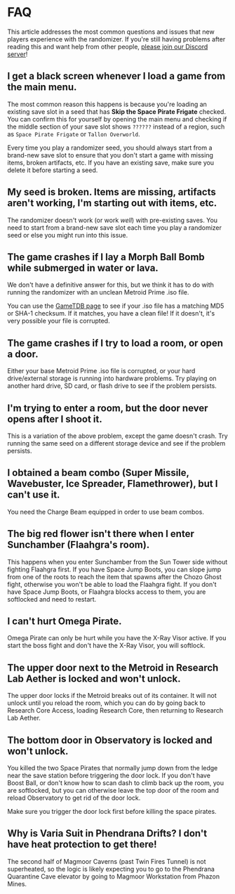 # FAQ

This article addresses the most common questions and issues that new players experience with the randomizer. If you're still having problems after reading this and want help from other people, [please join our Discord server](http://discord.gg/WWGcay6)!

## I get a black screen whenever I load a game from the main menu.

The most common reason this happens is because you're loading an existing save slot in a seed that has **Skip the Space Pirate Frigate** checked. You can confirm this for yourself by opening the main menu and checking if the middle section of your save slot shows `??????` instead of a region, such as `Space Pirate Frigate` or `Tallon Overworld`.

Every time you play a randomizer seed, you should always start from a brand-new save slot to ensure that you don't start a game with missing items, broken artifacts, etc. If you have an existing save, make sure you delete it before starting a seed.

## My seed is broken. Items are missing, artifacts aren't working, I'm starting out with items, etc.

The randomizer doesn't work (or work *well*) with pre-existing saves. You need to start from a brand-new save slot each time you play a randomizer seed or else you might run into this issue.

## The game crashes if I lay a Morph Ball Bomb while submerged in water or lava.

We don't have a definitive answer for this, but we think it has to do with running the randomizer with an unclean Metroid Prime .iso file.

You can use the [GameTDB page](https://www.gametdb.com/Wii/GM8E01) to see if your .iso file has a matching MD5 or SHA-1 checksum. If it matches, you have a clean file! If it doesn't, it's very possible your file is corrupted.

## The game crashes if I try to load a room, or open a door.

Either your base Metroid Prime .iso file is corrupted, or your hard drive/external storage is running into hardware problems. Try playing on another hard drive, SD card, or flash drive to see if the problem persists.

## I'm trying to enter a room, but the door never opens after I shoot it.

This is a variation of the above problem, except the game doesn't crash. Try running the same seed on a different storage device and see if the problem persists.

## I obtained a beam combo (Super Missile, Wavebuster, Ice Spreader, Flamethrower), but I can't use it.

You need the Charge Beam equipped in order to use beam combos.

## The big red flower isn't there when I enter Sunchamber (Flaahgra's room).

This happens when you enter Sunchamber from the Sun Tower side without fighting Flaahgra first. If you have Space Jump Boots, you can slope jump from one of the roots to reach the item that spawns after the Chozo Ghost fight, otherwise you won't be able to load the Flaahgra fight. If you don't have Space Jump Boots, or Flaahgra blocks access to them, you are softlocked and need to restart.

## I can't hurt Omega Pirate.

Omega Pirate can only be hurt while you have the X-Ray Visor active. If you start the boss fight and don't have the X-Ray Visor, you will softlock.

## The upper door next to the Metroid in Research Lab Aether is locked and won't unlock.

The upper door locks if the Metroid breaks out of its container. It will not unlock until you reload the room, which you can do by going back to Research Core Access, loading Research Core, then returning to Research Lab Aether.

## The bottom door in Observatory is locked and won't unlock.

You killed the two Space Pirates that normally jump down from the ledge near the save station before triggering the door lock. If you don't have Boost Ball, or don't know how to scan dash to climb back up the room, you are softlocked, but you can otherwise leave the top door of the room and reload Observatory to get rid of the door lock.

Make sure you trigger the door lock first before killing the space pirates.

## Why is Varia Suit in Phendrana Drifts? I don't have heat protection to get there!

The second half of Magmoor Caverns (past Twin Fires Tunnel) is not superheated, so the logic is likely expecting you to go to the Phendrana Quarantine Cave elevator by going to Magmoor Workstation from Phazon Mines.
